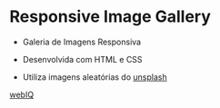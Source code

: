 # Responsive Image Gallery

- Galeria de Imagens Responsiva
- Desenvolvida com HTML e CSS

- Utiliza imagens aleatórias do [unsplash](https://source.unsplash.com/random)

[webIQ](https://www.youtube.com/watch?v=lJ8s94Z9rW8&list=PLn-1oXF21q6IwN9F3qZF9-2yEpkAtjU9w&index=4&t=1s)